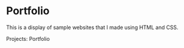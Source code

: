 # Portfolio
This is a display of sample websites that I made using HTML and CSS.

Projects: Portfolio

